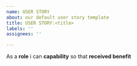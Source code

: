 ```yaml
---
name: USER STORY
about: our default user story template
title: USER STORY:<title>
labels: ''
assignees: ''

---
```


As a **role** i can **capability** so that **received benefit**
